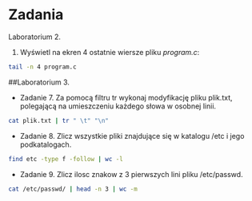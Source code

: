 # Zadania

Laboratorium 2.

1. Wyświetl na ekren 4 ostatnie wiersze pliku *program.c*:

```sh
tail -n 4 program.c
```

##Laboratorium 3.


* Zadanie 7. Za pomocą filtru tr wykonaj modyfikację pliku plik.txt, polegającą na umieszczeniu każdego słowa w osobnej linii.

 ```sh
cat plik.txt | tr " \t" "\n"
```

* Zadanie 8. Zlicz wszystkie pliki znajdujące się w katalogu /etc i jego podkatalogach.

```sh
find etc -type f -follow | wc -l
```

* Zadanie 9. Zlicz ilosc znakow z 3 pierwszych lini pliku /etc/passwd.

```sh
cat /etc/passwd/ | head -n 3 | wc -m
```